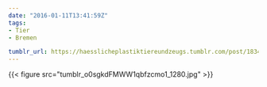 ```yaml
---
date: "2016-01-11T13:41:59Z"
tags:
- Tier
- Bremen

tumblr_url: https://haesslicheplastiktiereundzeugs.tumblr.com/post/183429453862
---
```

{{< figure src="tumblr_o0sgkdFMWW1qbfzcmo1_1280.jpg" >}}
